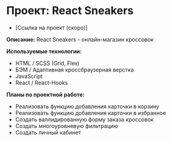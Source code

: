 # Проект: React Sneakers

- [Ссылка на проект (скоро)]

**Описание:**
React Sneakers - онлайн-магазин кроссовок

**Используемые технологии:**

- HTML / SCSS (Grid, Flex)
- БЭМ / Адаптивная кроссбраузерная верстка 
- JavaScript 
- React / React-Hooks


**Планы по проектной работе:**
- Реализовать функцию добавления карточки в корзину 
- Реализовать функцию добавления карточки в избранное 
- Создать валлидированную форму заказа кроссовок 
- Создать многоуровневую фильтрацию 
- Создать личный кабинет
